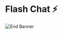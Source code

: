 

# Flash Chat ⚡️



![End Banner](https://github.com/londonappbrewery/Images/blob/master/readme-end-banner.png)
